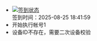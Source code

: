 - [![签到状态](https://github.com/womade/Cloud189-Actions/actions/workflows/main.yml/badge.svg?branch=main)](https://github.com/womade/Cloud189-Actions/actions/workflows/main.yml) <br> 签到时间：2025-08-25 18:41:59
- 开始执行帐号1
- 设备ID不存在，需要二次设备校验

